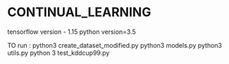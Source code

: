 # CONTINUAL_LEARNING

tensorflow version - 1.15
python version=3.5

TO run :
python3 create_dataset_modified.py
python3 models.py
python3 utils.py
python 3 test_kddcup99.py
